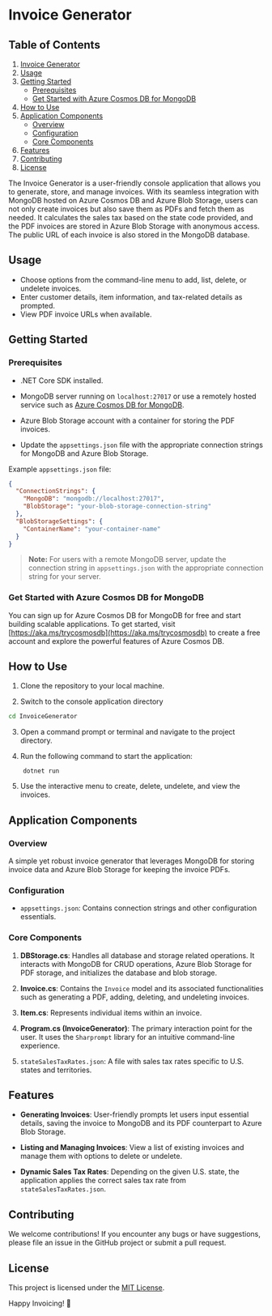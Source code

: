 # Invoice Generator

## Table of Contents

1. [Invoice Generator](#invoice-generator)
2. [Usage](#usage)
3. [Getting Started](#getting-started)
   - [Prerequisites](#prerequisites)
   - [Get Started with Azure Cosmos DB for MongoDB](#get-started-with-azure-cosmos-db-for-mongodb)
4. [How to Use](#how-to-use)
5. [Application Components](#application-components)
   - [Overview](#overview)
   - [Configuration](#configuration)
   - [Core Components](#core-components)
6. [Features](#features)
7. [Contributing](#contributing)
8. [License](#license)

The Invoice Generator is a user-friendly console application that allows you to generate, store, and manage invoices. With its seamless integration with MongoDB hosted on Azure Cosmos DB and Azure Blob Storage, users can not only create invoices but also save them as PDFs and fetch them as needed. It calculates the sales tax based on the state code provided, and the PDF invoices are stored in Azure Blob Storage with anonymous access. The public URL of each invoice is also stored in the MongoDB database.

## Usage

- Choose options from the command-line menu to add, list, delete, or undelete invoices.
- Enter customer details, item information, and tax-related details as prompted.
- View PDF invoice URLs when available.

## Getting Started

### Prerequisites

- .NET Core SDK installed.

- MongoDB server running on `localhost:27017` or use a remotely hosted service such as [Azure Cosmos DB for MongoDB](https://learn.microsoft.com/azure/cosmos-db/mongodb).

- Azure Blob Storage account with a container for storing the PDF invoices.

- Update the `appsettings.json` file with the appropriate connection strings for MongoDB and Azure Blob Storage.

Example `appsettings.json` file:

```json
{
  "ConnectionStrings": {
    "MongoDB": "mongodb://localhost:27017",
    "BlobStorage": "your-blob-storage-connection-string"
  },
  "BlobStorageSettings": {
    "ContainerName": "your-container-name"
  }
}
```

> **Note:** For users with a remote MongoDB server, update the connection string in `appsettings.json` with the appropriate connection string for your server.

### Get Started with Azure Cosmos DB for MongoDB

You can sign up for Azure Cosmos DB for MongoDB for free and start building scalable applications. To get started, visit [https://aka.ms/trycosmosdb](https://aka.ms/trycosmosdb) to create a free account and explore the powerful features of Azure Cosmos DB.

## How to Use

1. Clone the repository to your local machine.

2. Switch to the console application directory

```bash
cd InvoiceGenerator
```

3. Open a command prompt or terminal and navigate to the project directory.

4. Run the following command to start the application:

```shell
    dotnet run
```

5. Use the interactive menu to create, delete, undelete, and view the invoices.

## Application Components

### Overview

A simple yet robust invoice generator that leverages MongoDB for storing invoice data and Azure Blob Storage for keeping the invoice PDFs.

### Configuration

- `appsettings.json`: Contains connection strings and other configuration essentials.

### Core Components

1. **DBStorage.cs**: Handles all database and storage related operations. It interacts with MongoDB for CRUD operations, Azure Blob Storage for PDF storage, and initializes the database and blob storage.

1. **Invoice.cs**: Contains the `Invoice` model and its associated functionalities such as generating a PDF, adding, deleting, and undeleting invoices.

1. **Item.cs**: Represents individual items within an invoice.

1. **Program.cs (InvoiceGenerator)**: The primary interaction point for the user. It uses the `Sharprompt` library for an intuitive command-line experience.

1. `stateSalesTaxRates.json`: A file with sales tax rates specific to U.S. states and territories.

## Features

- **Generating Invoices**: User-friendly prompts let users input essential details, saving the invoice to MongoDB and its PDF counterpart to Azure Blob Storage.

- **Listing and Managing Invoices**: View a list of existing invoices and manage them with options to delete or undelete.

- **Dynamic Sales Tax Rates**: Depending on the given U.S. state, the application applies the correct sales tax rate from `stateSalesTaxRates.json`.

## Contributing

We welcome contributions! If you encounter any bugs or have suggestions, please file an issue in the GitHub project or submit a pull request.

## License

This project is licensed under the [MIT License](LICENSE).

Happy Invoicing! 🧾
